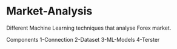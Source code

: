 # Market-Analysis
Different Machine Learning techniques that analyse Forex market.

Components
1-Connection
2-Dataset
3-ML-Models
4-Terster
